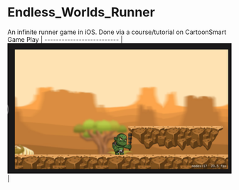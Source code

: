 # Endless_Worlds_Runner
An infinite runner game in iOS. Done via a course/tutorial on CartoonSmart
Game Play |
-------------------------- |
![Image of Runner](Endless_runner.png)|
